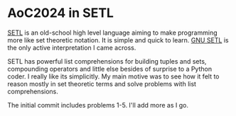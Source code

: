 # AoC2024 in SETL

[SETL](https://en.wikipedia.org/wiki/SETL) is an old-school high level
language aiming to make programming more like set theoretic notation.
It is simple and quick to learn. [GNU SETL](https://setl.org/setl/) is
the only active interpretation I came across. 

SETL has powerful list comprehensions for building tuples and sets, 
compounding operators and little else besides of surprise to a Python
coder. I really like its simplicitly. My main motive was to see how it
felt to reason mostly in set theoretic terms and solve problems with
list comprehensions.

The initial commit includes problems 1-5. I'll add more as I go.
